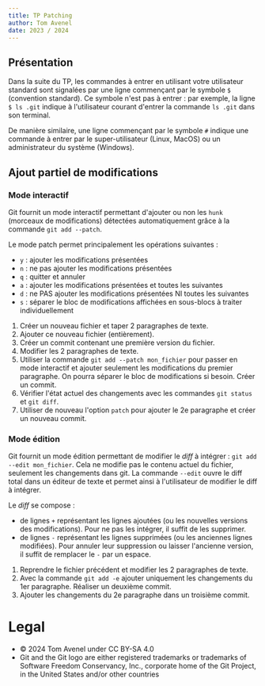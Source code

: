 ```yaml
---
title: TP Patching
author: Tom Avenel
date: 2023 / 2024
---
```


## Présentation

Dans la suite du TP, les commandes à entrer en utilisant votre utilisateur standard sont signalées par une ligne commençant par le symbole `$` (convention standard). Ce symbole n'est pas à entrer : par exemple, la ligne `$ ls .git` indique à l'utilisateur courant d'entrer la commande `ls .git` dans son terminal.

De manière similaire, une ligne commençant par le symbole `#` indique une commande à entrer par le super-utilisateur (Linux, MacOS) ou un administrateur du système (Windows).

## Ajout partiel de modifications

### Mode interactif

Git fournit un mode interactif permettant d'ajouter ou non les `hunk` (morceaux de modifications) détectées automatiquement grâce à la commande `git add --patch`.

Le mode patch permet principalement les opérations suivantes :

- `y` : ajouter les modifications présentées
- `n` : ne pas ajouter les modifications présentées
- `q` : quitter et annuler
- `a` : ajouter les modifications présentées et toutes les suivantes
- `d` : ne PAS ajouter les modifications présentées NI toutes les suivantes
- `s` : séparer le bloc de modifications affichées en sous-blocs à traiter individuellement

1. Créer un nouveau fichier et taper 2 paragraphes de texte.
2. Ajouter ce nouveau fichier (entièrement).
3. Créer un commit contenant une première version du fichier.
4. Modifier les 2 paragraphes de texte.
5. Utiliser la commande `git add --patch mon_fichier` pour passer en mode interactif et ajouter seulement les modifications du premier paragraphe. On pourra séparer le bloc de modifications si besoin. Créer un commit.
6. Vérifier l'état actuel des changements avec les commandes `git status` et `git diff`.
6. Utiliser de nouveau l'option `patch` pour ajouter le 2e paragraphe et créer un nouveau commit.

### Mode édition

Git fournit un mode édition permettant de modifier le _diff_ à intégrer : `git add --edit mon_fichier`. Cela ne modifie pas le contenu actuel du fichier, seulement les changements dans git. La commande `--edit` ouvre le diff total dans un éditeur de texte et permet ainsi à l'utilisateur de modifier le diff à intégrer.

Le _diff_ se compose :

- de lignes `+` représentant les lignes ajoutées (ou les nouvelles versions des modifications). Pour ne pas les intégrer, il suffit de les supprimer.
- de lignes `-` représentant les lignes supprimées (ou les anciennes lignes modifiées). Pour annuler leur suppression ou laisser l'ancienne version, il suffit de remplacer le `-` par un espace.

1. Reprendre le fichier précédent et modifier les 2 paragraphes de texte.
2. Avec la commande `git add -e` ajouter uniquement les changements du 1er paragraphe. Réaliser un deuxième commit.
3. Ajouter les changements du 2e paragraphe dans un troisième commit.

# Legal

- © 2024 Tom Avenel under CC  BY-SA 4.0
- Git and the Git logo are either registered trademarks or trademarks of Software Freedom Conservancy, Inc., corporate home of the Git Project, in the United States and/or other countries
